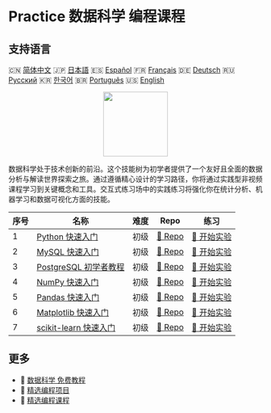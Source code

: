 # Practice 数据科学 编程课程

## 支持语言

🇨🇳 [简体中文](README_zh.md) 🇯🇵 [日本語](README_ja.md) 🇪🇸 [Español](README_es.md) 🇫🇷 [Français](README_fr.md) 🇩🇪 [Deutsch](README_de.md) 🇷🇺 [Русский](README_ru.md) 🇰🇷 [한국어](README_ko.md) 🇧🇷 [Português](README_pt.md) 🇺🇸 [English](README.md) 

<div align="center">
<img width="128px" src="https://file.labex.io/path/Ctx67nWJaNg4.png">
</div>

数据科学处于技术创新的前沿。这个技能树为初学者提供了一个友好且全面的数据分析与解读世界探索之旅。通过遵循精心设计的学习路径，你将通过实践型非视频课程学习到关键概念和工具。交互式练习场中的实践练习将强化你在统计分析、机器学习和数据可视化方面的技能。

|   序号 | 名称                                                                               | 难度   | Repo                                                                   | 练习                                                                     |
|--------|------------------------------------------------------------------------------------|--------|------------------------------------------------------------------------|--------------------------------------------------------------------------|
|      1 | [Python 快速入门](https://labex.io/zh/courses/quick-start-with-python)             | 初级   | [🔗 Repo](https://github.com/labex-labs/quick-start-with-python)       | [🚀 开始实验](https://labex.io/zh/courses/quick-start-with-python)       |
|      2 | [MySQL 快速入门](https://labex.io/zh/courses/quick-start-with-mysql)               | 初级   | [🔗 Repo](https://github.com/labex-labs/quick-start-with-mysql)        | [🚀 开始实验](https://labex.io/zh/courses/quick-start-with-mysql)        |
|      3 | [PostgreSQL 初学者教程](https://labex.io/zh/courses/postgresql-for-beginners)      | 初级   | [🔗 Repo](https://github.com/labex-labs/postgresql-for-beginners)      | [🚀 开始实验](https://labex.io/zh/courses/postgresql-for-beginners)      |
|      4 | [NumPy 快速入门](https://labex.io/zh/courses/quick-start-with-numpy)               | 初级   | [🔗 Repo](https://github.com/labex-labs/quick-start-with-numpy)        | [🚀 开始实验](https://labex.io/zh/courses/quick-start-with-numpy)        |
|      5 | [Pandas 快速入门](https://labex.io/zh/courses/quick-start-with-pandas)             | 初级   | [🔗 Repo](https://github.com/labex-labs/quick-start-with-pandas)       | [🚀 开始实验](https://labex.io/zh/courses/quick-start-with-pandas)       |
|      6 | [Matplotlib 快速入门](https://labex.io/zh/courses/quick-start-with-matplotlib)     | 初级   | [🔗 Repo](https://github.com/labex-labs/quick-start-with-matplotlib)   | [🚀 开始实验](https://labex.io/zh/courses/quick-start-with-matplotlib)   |
|      7 | [scikit-learn 快速入门](https://labex.io/zh/courses/quick-start-with-scikit-learn) | 初级   | [🔗 Repo](https://github.com/labex-labs/quick-start-with-scikit-learn) | [🚀 开始实验](https://labex.io/zh/courses/quick-start-with-scikit-learn) |

## 更多

- 🔗 [数据科学 免费教程](https://github.com/labex-labs/data-science-free-tutorials)
- 🔗 [精选编程项目](https://github.com/labex-labs/awesome-programming-projects)
- 🔗 [精选编程课程](https://github.com/labex-labs/awesome-programming-courses)

